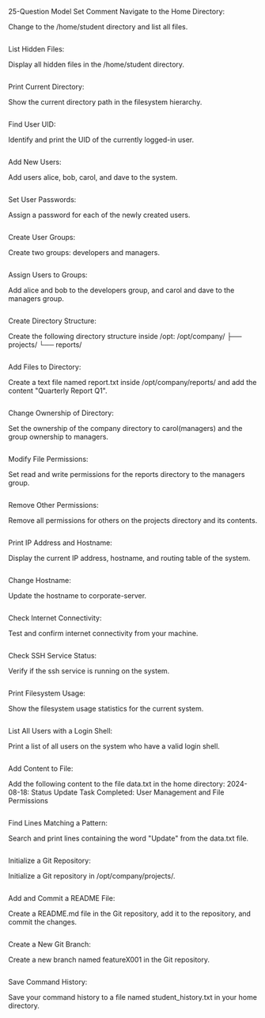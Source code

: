 25-Question Model Set
Comment
Navigate to the Home Directory:

Change to the /home/student directory and list all files.
```

```
List Hidden Files:

Display all hidden files in the /home/student directory.
```

```
Print Current Directory:

Show the current directory path in the filesystem hierarchy.
```

```
Find User UID:

Identify and print the UID of the currently logged-in user.
```

```
Add New Users:

Add users alice, bob, carol, and dave to the system.
```

```
Set User Passwords:

Assign a password for each of the newly created users.
```

```
Create User Groups:

Create two groups: developers and managers.
```

```
Assign Users to Groups:

Add alice and bob to the developers group, and carol and dave to the managers group.
```

```
Create Directory Structure:

Create the following directory structure inside /opt:
/opt/company/
├── projects/
└── reports/
```

```
Add Files to Directory:

Create a text file named report.txt inside /opt/company/reports/ and add the content "Quarterly Report Q1".
```

```
Change Ownership of Directory:

Set the ownership of the company directory to carol(managers) and the group ownership to managers.
```

```
Modify File Permissions:

Set read and write permissions for the reports directory to the managers group.
```

```
Remove Other Permissions:

Remove all permissions for others on the projects directory and its contents.
```

```
Print IP Address and Hostname:

Display the current IP address, hostname, and routing table of the system.
```

```
Change Hostname:

Update the hostname to corporate-server.
```

```
Check Internet Connectivity:

Test and confirm internet connectivity from your machine.
```

```
Check SSH Service Status:

Verify if the ssh service is running on the system.
```

```

Print Filesystem Usage:

Show the filesystem usage statistics for the current system.
```

```
List All Users with a Login Shell:

Print a list of all users on the system who have a valid login shell.
```

```
Add Content to File:

Add the following content to the file data.txt in the home directory:
2024-08-18: Status Update
Task Completed: User Management and File Permissions
```

```
Find Lines Matching a Pattern:

Search and print lines containing the word "Update" from the data.txt file.

```

```
Initialize a Git Repository:

Initialize a Git repository in /opt/company/projects/.
```

```
Add and Commit a README File:

Create a README.md file in the Git repository, add it to the repository, and commit the changes.
```

```
Create a New Git Branch:

Create a new branch named featureX001 in the Git repository.
```

```
Save Command History:

Save your command history to a file named student_history.txt in your home directory.
```

```
